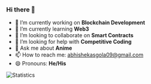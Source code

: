 ### Hi there 👋

- 🔭 I’m currently working on **Blockchain Development**
- 🌱 I’m currently learning **Web3**
- 👯 I’m looking to collaborate on **Smart Contracts**
- 🤔 I’m looking for help with **Competitive Coding**
- 💬 Ask me about **Anime**
- 📫 How to reach me: [abhishekasgola09@gmail.com](abhishekasgola09@gmail.com/)
- 😄 Pronouns: **He/His**

![Statistics](https://github-readme-stats.vercel.app/api?username=AbhAsg09&&show_icons=true&title_color=ffffff&icon_color=bb2acf&text_color=daf7dc&bg_color=151515)

